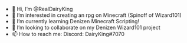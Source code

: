 - 👋 Hi, I’m @RealDairyKing
- 👀 I’m interested in creating an rpg on Minecraft (Spinoff of Wizard101)
- 🌱 I’m currently learning Denizen Minecraft Scripting!
- 💞️ I’m looking to collaborate on my Denizen Wizard101 project
- 📫 How to reach me: Discord: DairyKing#7070

<!---
RealDairyKing/RealDairyKing is a ✨ special ✨ repository because its `README.md` (this file) appears on your GitHub profile.
You can click the Preview link to take a look at your changes.
--->
